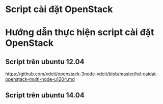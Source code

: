 Script cài đặt OpenStack
=====================

# Hướng dẫn thực hiện script cài đặt OpenStack

## Script trên ubuntu 12.04

https://github.com/vdcit/openstack-3node-vdcit/blob/master/hd-caidat-openstack-multi-node-u1204.md

## Script trên ubuntu 14.04
